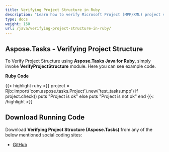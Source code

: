 ```yaml
---
title: Verifying Project Structure in Ruby
description: "Learn how to verify Microsoft Project (MPP/XML) project structure using Aspose.Tasks Java for Ruby."
type: docs
weight: 150
url: /java/verifying-project-structure-in-ruby/
---
```


## **Aspose.Tasks - Verifying Project Structure**
To Verify Project Structure using **Aspose.Tasks Java for Ruby**, simply invoke **VerifyProjectStructure** module. Here you can see example code.

**Ruby Code**

{{< highlight ruby >}}
project = Rjb::import('com.aspose.tasks.Project').new('test_tasks.mpp')
if project.check()
    puts "Project is ok"
else
    puts "Project is not ok"
end
{{< /highlight >}}

## **Download Running Code**
Download **Verifying Project Structure (Aspose.Tasks)** from any of the below mentioned social coding sites:

- [GitHub](https://github.com/aspose-tasks/Aspose.Tasks-for-Java/blob/master/Plugins/Aspose_Tasks_Java_for_Ruby/lib/asposetasksjava/Projects/verifyprojectstructure.rb)
